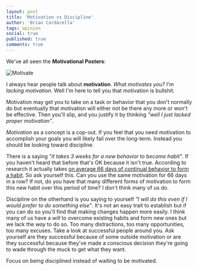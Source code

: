 ```yaml
---
layout: post
title: 'Motivation vs Discipline'
author: 'Brian Cardarella'
tags: opinion
social: true
published: true
comments: true
---
```


We've all seen the **Motivational Posters**:

![Motivate](https://i.imgur.com/ChxXPmT.jpg)

I always hear people talk about
**motivation**. *What motivates you?* *I'm lacking motivation.* Well I'm
here to tell you that motivation is bullshit.

Motivation may get you to take on a task or behavior that you don't
normally do but eventually that motivation will either not be there any
more or won't be effective. Then you'll slip, and you justify it by
thinking *"well I just lacked proper motivation"*.

*Motivation* as a concept is a cop-out. If you feel that you need
motivation to accomplish your goals you will likely fail over the
long-term. Instead you should be looking toward discipline.

There is a saying *"it takes 3 weeks for a new behavior to become
habit"*. If you haven't heard that before that's OK because it isn't
true. According to research it actually takes [on average 66 days of
continual behavior to form a
habit](http://www.huffingtonpost.com/james-clear/forming-new-habits_b_5104807.html).
So ask yourself this. Can you use the same motivation for 66 days in a
row? If not, do you have that many different forms of motivation to form this
new habit over this period of time? I don't think many of us do.

Discipline on the otherhand is you saying to yourself *"I will do this
even if I would prefer to do something else"*. It's not an easy trait to
establish but if you can do so you'll find that making changes happen
more easily. I think many of us have a *will* to overcome existing habits and
form new ones but we lack the *way* to do so. Too many distractions, too
many opportunities, too many excuses. Take a look at successful people
around you. Ask yourself are they successful because of some outside
motivation or are they successful because they've made a conscious
decision they're going to wade through the muck to get what they want.

Focus on being disciplined instead of waiting to be motivated. 
